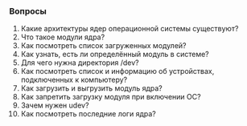 ### Вопросы

1. Какие архитектуры ядер операционной системы существуют?
2. Что такое модули ядра?
3. Как посмотреть список загруженных модулей?
4. Как узнать, есть ли определённый модуль в системе?
5. Для чего нужна директория /dev?
6. Как посмотреть список и информацию об устройствах, подключенных к компьютеру?
7. Как загрузить и выгрузить модуль ядра?
8. Как запретить загрузку модуля при включении ОС?
9. Зачем нужен udev?
10. Как посмотреть последние логи ядра?